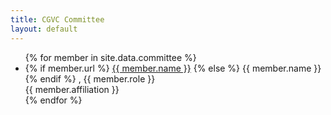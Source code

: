 ```yaml
---
title: CGVC Committee
layout: default
---
```


<div class="steering-committee">
	<ul >
	{% for member in site.data.committee %}
		<li class="list">
			<span class="committee name">
				{% if member.url %}
					<a href="{{ member.url }}">{{ member.name }}</a>
				{% else %}
					{{ member.name }}
				{% endif %}
			</span>
			<span class="committee role">, {{ member.role }}</span><br>
			<span class="committee affiliation">{{ member.affiliation }}</span>
		</li>
	{% endfor %}
	</ul>
</div>
